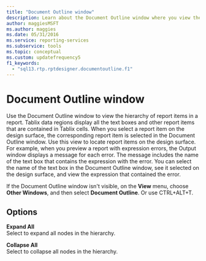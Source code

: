 ```yaml
---
title: "Document Outline window"
description: Learn about the Document Outline window where you view the hierarchy of report items in a report.
author: maggiesMSFT
ms.author: maggies
ms.date: 05/31/2016
ms.service: reporting-services
ms.subservice: tools
ms.topic: conceptual
ms.custom: updatefrequency5
f1_keywords:
  - "sql13.rtp.rptdesigner.documentoutline.f1"
---
```

# Document Outline window
  Use the Document Outline window to view the hierarchy of report items in a report. Tablix data regions display all the text boxes and other report items that are contained in Tablix cells. When you select a report item on the design surface, the corresponding report item is selected in the Document Outline window. Use this view to locate report items on the design surface. For example, when you preview a report with expression errors, the Output window displays a message for each error. The message includes the name of the text box that contains the expression with the error. You can select the name of the text box in the Document Outline window, see it selected on the design surface, and view the expression that contained the error.  
  
If the Document Outline window isn't visible, on the **View** menu, choose **Other Windows**, and then select **Document Outline**.
Or use CTRL+ALT+T.
  
## Options  
 **Expand All**  
 Select to expand all nodes in the hierarchy.  
  
 **Collapse All**  
 Select to collapse all nodes in the hierarchy.  
  
  

